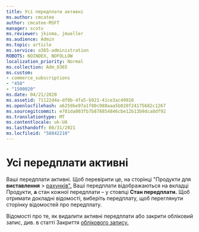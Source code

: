 ```yaml
---
title: Усі передплати активні
ms.author: cmcatee
author: cmcatee-MSFT
manager: scotv
ms.reviewer: jkinma, jmueller
ms.audience: Admin
ms.topic: article
ms.service: o365-administration
ROBOTS: NOINDEX, NOFOLLOW
localization_priority: Normal
ms.collection: Adm_O365
ms.custom:
- commerce_subscriptions
- "458"
- "1500020"
ms.date: 04/21/2020
ms.assetid: 71122d4a-df0b-4fa5-b921-41ce3ac49916
ms.openlocfilehash: a6259be97a1f80c988aaa5b020f24175682c1267
ms.sourcegitcommit: e781da003fb7b878854846cbe12b13b9dca8df92
ms.translationtype: MT
ms.contentlocale: uk-UA
ms.lasthandoff: 08/31/2021
ms.locfileid: "58842210"
---
```

# <a name="all-subscriptions-are-active"></a>Усі передплати активні

Ваші передплати активні. Щоб перевірити це, на сторінці "Продукти для **виставлення** \> [рахунків".](https://go.microsoft.com/fwlink/p/?linkid=842054) Ваші передплати відображаються на вкладці Продукти, **а** стан кожної передплати – у стовпці **Стан передплати.** Щоб отримати докладні відомості, виберіть передплату, щоб переглянути сторінку відомостей про передплату.
  
Відомості про те, як видалити активні передплати або закрити обліковий запис, див. в статті Закриття [облікового запису.](https://docs.microsoft.com/microsoft-365/commerce/close-your-account?view=o365-worldwide)

